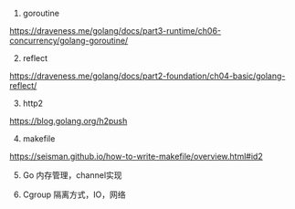 1. goroutine 

https://draveness.me/golang/docs/part3-runtime/ch06-concurrency/golang-goroutine/

2. reflect

https://draveness.me/golang/docs/part2-foundation/ch04-basic/golang-reflect/

3. http2

https://blog.golang.org/h2push

4. makefile

https://seisman.github.io/how-to-write-makefile/overview.html#id2

5. Go 内存管理，channel实现

6. Cgroup 隔离方式，IO，网络